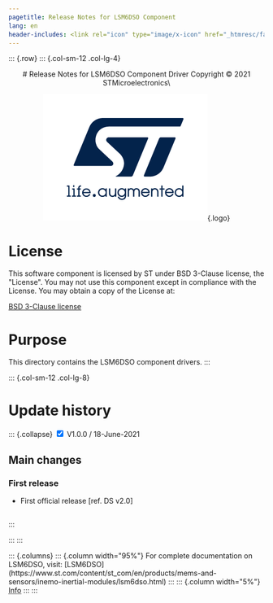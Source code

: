 ```yaml
---
pagetitle: Release Notes for LSM6DSO Component
lang: en
header-includes: <link rel="icon" type="image/x-icon" href="_htmresc/favicon.png" />
---
```


::: {.row}
::: {.col-sm-12 .col-lg-4}

<center>
# Release Notes for LSM6DSO Component Driver
Copyright &copy; 2021 STMicroelectronics\

[![ST logo](_htmresc/st_logo_2020.png)](https://www.st.com){.logo}
</center>

# License

This software component is licensed by ST under BSD 3-Clause license, the "License".
You may not use this component except in compliance with the License. You may obtain a copy of the License at:

[BSD 3-Clause license](https://opensource.org/licenses/BSD-3-Clause)

# Purpose

This directory contains the LSM6DSO component drivers.
:::

::: {.col-sm-12 .col-lg-8}
# Update history

::: {.collapse}
<input type="checkbox" id="collapse-section1" checked aria-hidden="true">
<label for="collapse-section1" aria-hidden="true">V1.0.0 / 18-June-2021</label>
<div>			

## Main changes

### First release

- First official release [ref. DS v2.0]

##

</div>
:::

:::
:::

<footer class="sticky">
::: {.columns}
::: {.column width="95%"}
For complete documentation on LSM6DSO,
visit:
[LSM6DSO](https://www.st.com/content/st_com/en/products/mems-and-sensors/inemo-inertial-modules/lsm6dso.html)
:::
::: {.column width="5%"}
<abbr title="Based on template cx566953 version 2.0">Info</abbr>
:::
:::
</footer>

